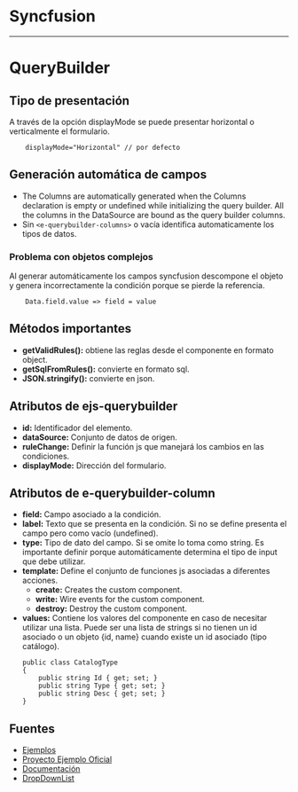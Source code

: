 # Syncfusion 
---
# QueryBuilder
## Tipo de presentación
A través de la opción displayMode se puede presentar horizontal o verticalmente el formulario.

```
	displayMode="Horizontal" // por defecto
```

## Generación automática de campos
- The Columns are automatically generated when the Columns declaration is empty or undefined while initializing the query builder. All the columns in the DataSource are bound as the query builder columns.
- Sin ```<e-querybuilder-columns>``` o vacía identifica automaticamente los tipos de datos. 

###	Problema con objetos complejos
Al generar automáticamente los campos syncfusion descompone el objeto y genera incorrectamente la condición porque se pierde la referencia.

```	
	Data.field.value => field = value
```

## Métodos importantes
- **getValidRules():** obtiene las reglas desde el componente en formato object.
- **getSqlFromRules():** convierte en formato sql.
- **JSON.stringify():** convierte en json.

## Atributos de ejs-querybuilder 
- **id:** Identificador del elemento.
- **dataSource:** Conjunto de datos de origen.
- **ruleChange:** Definir la función js que manejará los cambios en las condiciones.
- **displayMode:** Dirección del formulario.

## Atributos de e-querybuilder-column
- **field:** Campo asociado a la condición.
- **label:** Texto que se presenta en la condición. Si no se define presenta el campo pero como vacío (undefined).
- **type:** Tipo de dato del campo. Si se omite lo toma como string. Es importante definir porque automáticamente determina el tipo de input que debe utilizar.
- **template:** Define el conjunto de funciones js asociadas a diferentes acciones.
	- **create:** Creates the custom component.
	- **write:** Wire events for the custom component.
	- **destroy:** Destroy the custom component.
- **values:** Contiene los valores del componente en caso de necesitar utilizar una lista. Puede ser una lista de strings si no tienen un id asociado o un objeto {id, name} cuando existe un id asociado (tipo catálogo).
	```
	public class CatalogType
	{
		public string Id { get; set; }
		public string Type { get; set; }
		public string Desc { get; set; }
	}
	```

## Fuentes	
- [Ejemplos](https://ej2.syncfusion.com/aspnetcore/QueryBuilder/DefaultFunctionalities#/material)
- [Proyecto Ejemplo Oficial](https://github.com/syncfusion/ej2-aspnetcore-samples)
- [Documentación](https://ej2.syncfusion.com/aspnetcore/documentation/query-builder/getting-started/)
- [DropDownList](https://ej2.syncfusion.com/javascript/documentation/drop-down-list/how-to/add-item/)

